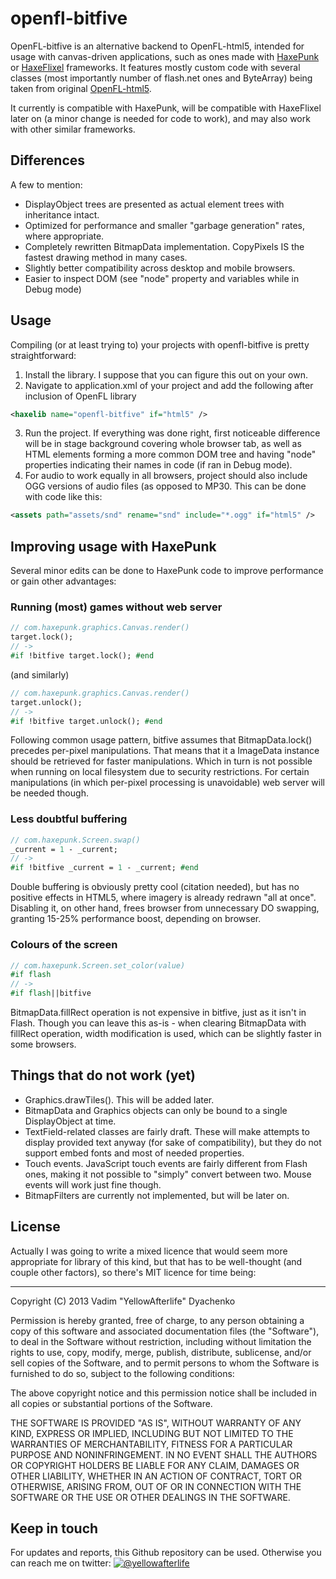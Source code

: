 # openfl-bitfive
OpenFL-bitfive is an alternative backend to OpenFL-html5, intended for usage with canvas-driven applications, such as ones made with [HaxePunk](http://haxepunk.com/) or [HaxeFlixel](http://haxeflixel.com/) frameworks. It features mostly custom code with several classes (most importantly number of flash.net ones and ByteArray) being taken from original [OpenFL-html5](https://github.com/openfl/openfl-html5).

It currently is compatible with HaxePunk, will be compatible with HaxeFlixel later on (a minor change is needed for code to work), and may also work with other similar frameworks.

## Differences
A few to mention:
*	DisplayObject trees are presented as actual element trees with inheritance intact.
*	Optimized for performance and smaller "garbage generation" rates, where appropriate.
*	Completely rewritten BitmapData implementation. CopyPixels IS the fastest drawing method in many cases.
*	Slightly better compatibility across desktop and mobile browsers.
*	Easier to inspect DOM (see "node" property and variables while in Debug mode)

## Usage
Compiling (or at least trying to) your projects with openfl-bitfive is pretty straightforward:
1.	Install the library. I suppose that you can figure this out on your own.
2.	Navigate to application.xml of your project and add the following after inclusion of OpenFL library
```xml
<haxelib name="openfl-bitfive" if="html5" />
```
3.	Run the project. If everything was done right, first noticeable difference will be in stage background covering whole browser tab, as well as HTML elements forming a more common DOM tree and having "node" properties indicating their names in code (if ran in Debug mode).
4.	For audio to work equally in all browsers, project should also include OGG versions of audio files (as opposed to MP30. This can be done with code like this:
```xml
<assets path="assets/snd" rename="snd" include="*.ogg" if="html5" />
```

## Improving usage with HaxePunk
Several minor edits can be done to HaxePunk code to improve performance or gain other advantages:

### Running (most) games without web server
```haxe
// com.haxepunk.graphics.Canvas.render()
target.lock();
// ->
#if !bitfive target.lock(); #end
```
(and similarly)
```haxe
// com.haxepunk.graphics.Canvas.render()
target.unlock();
// ->
#if !bitfive target.unlock(); #end
```
Following common usage pattern, bitfive assumes that BitmapData.lock() precedes per-pixel manipulations. That means that it a ImageData instance should be retrieved for faster manipulations. Which in turn is not possible when running on local filesystem due to security restrictions.
For certain manipulations (in which per-pixel processing is unavoidable) web server will be needed though.

### Less doubtful buffering
```haxe
// com.haxepunk.Screen.swap()
_current = 1 - _current;
// ->
#if !bitfive _current = 1 - _current; #end
```
Double buffering is obviously pretty cool (citation needed), but has no positive effects in HTML5, where imagery is already redrawn "all at once". Disabling it, on other hand, frees browser from unnecessary DO swapping, granting 15-25% performance boost, depending on browser.

### Colours of the screen
```haxe
// com.haxepunk.Screen.set_color(value)
#if flash
// ->
#if flash||bitfive
```
BitmapData.fillRect operation is not expensive in bitfive, just as it isn't in Flash. Though you can leave this as-is - when clearing BitmapData with fillRect operation, width modification is used, which can be slightly faster in some browsers.

## Things that do not work (yet)
*	Graphics.drawTiles(). This will be added later.
*	BitmapData and Graphics objects can only be bound to a single DisplayObject at time.
*	TextField-related classes are fairly draft. These will make attempts to display provided text anyway (for sake of compatibility), but they do not support embed fonts and most of needed properties.
*	Touch events. JavaScript touch events are fairly different from Flash ones, making it not possible to "simply" convert between two. Mouse events will work just fine though.
*	BitmapFilters are currently not implemented, but will be later on.

## License
Actually I was going to write a mixed licence that would seem more appropriate for library of this kind, but that has to be well-thought (and couple other factors), so there's MIT licence for time being:
- - -
Copyright (C) 2013 Vadim "YellowAfterlife" Dyachenko

Permission is hereby granted, free of charge, to any person obtaining a copy of this software and associated documentation files (the "Software"), to deal in the Software without restriction, including without limitation the rights to use, copy, modify, merge, publish, distribute, sublicense, and/or sell copies of the Software, and to permit persons to whom the Software is furnished to do so, subject to the following conditions:

The above copyright notice and this permission notice shall be included in all copies or substantial portions of the Software.

THE SOFTWARE IS PROVIDED "AS IS", WITHOUT WARRANTY OF ANY KIND, EXPRESS OR IMPLIED, INCLUDING BUT NOT LIMITED TO THE WARRANTIES OF MERCHANTABILITY, FITNESS FOR A PARTICULAR PURPOSE AND NONINFRINGEMENT. IN NO EVENT SHALL THE AUTHORS OR COPYRIGHT HOLDERS BE LIABLE FOR ANY CLAIM, DAMAGES OR OTHER LIABILITY, WHETHER IN AN ACTION OF CONTRACT, TORT OR OTHERWISE, ARISING FROM, OUT OF OR IN CONNECTION WITH THE SOFTWARE OR THE USE OR OTHER DEALINGS IN THE SOFTWARE.

## Keep in touch
For updates and reports, this Github repository can be used.
Otherwise you can reach me on twitter:
[![@yellowafterlife](https://dl.dropboxusercontent.com/u/3594143/yal.cc/13-08/twitter.png)](http://twitter.com/yellowafterlife)